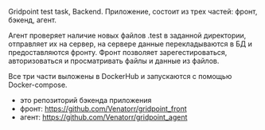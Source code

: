 Gridpoint test task, Backend.
Приложение, состоит из трех частей: фронт, бэкенд, агент. 

Агент проверяет наличие новых файлов .test в заданной директории, 
отправляет их на сервер, на сервере данные перекладываются в БД и предоставляются фронту.
Фронт позволяет зарегестироваться, авторизоваться и просматривать файлы и данные из файлов.

Все три части выложены в DockerHub и запускаются с помощью Docker-compose.

- это репозиторий бэкенда приложения
- фронт: https://github.com/Venatorr/gridpoint_front
- агент: https://github.com/Venatorr/gridpoint_agent
